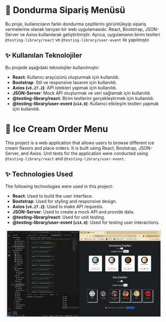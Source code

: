 # 🍦 Dondurma Sipariş Menüsü

Bu proje, kullanıcıların farklı dondurma çeşitlerini görüntüleyip sipariş vermelerine olanak tanıyan bir web uygulamasıdır. React, Bootstrap, JSON-Server ve Axios kullanılarak geliştirilmiştir. Ayrıca, uygulamanın birim testleri `@testing-library/react` ve `@testing-library/user-event` ile yapılmıştır.

## ✨ Kullanılan Teknolojiler

Bu projede aşağıdaki teknolojiler kullanılmıştır:

- **React**: Kullanıcı arayüzünü oluşturmak için kullanıldı.
- **Bootstrap**: Stil ve responsive tasarım için kullanıldı.
- **Axios (`v0.27.2`)**: API istekleri yapmak için kullanıldı.
- **JSON-Server**: Mock API oluşturmak ve veri sağlamak için kullanıldı.
- **@testing-library/react**: Birim testlerini gerçekleştirmek için kullanıldı.
- **@testing-library/user-event (`v14.0`)**: Kullanıcı etkileşim testleri yapmak için kullanıldı.


# 🍦 Ice Cream Order Menu

This project is a web application that allows users to browse different ice cream flavors and place orders. It is built using React, Bootstrap, JSON-Server, and Axios. Unit tests for the application were conducted using `@testing-library/react` and `@testing-library/user-event`.

## ✨ Technologies Used

The following technologies were used in this project:

- **React**: Used to build the user interface.
- **Bootstrap**: Used for styling and responsive design.
- **Axios (`v0.27.2`)**: Used to make API requests.
- **JSON-Server**: Used to create a mock API and provide data.
- **@testing-library/react**: Used for unit testing.
- **@testing-library/user-event (`v14.0`)**: Used for testing user interactions.

  
![](https://github.com/Rasime-Dumlupunar/ice-cream-unit-test/blob/main/ice-cream.gif)

